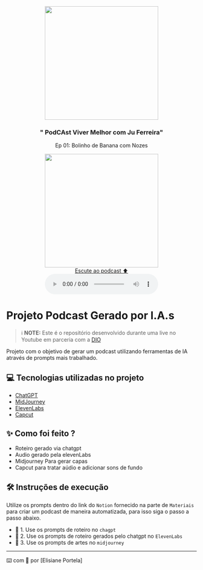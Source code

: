 <div align="center">
<img src=".assets/Capa podcast.jpeg" width="300" />
<h3>" PodCAst Viver Melhor com Ju Ferreira"</h3>
</p>
Ep 01: Bolinho de Banana com Nozes
</p>
<a href="./output/One_Web-A_saga_da_acessibilidade_digital.mp3"><img src="./assets/player.png" width="300" /></a>
</div>

<div align="center">
<a href="./output/One_Web-A_saga_da_acessibilidade_digital.mp3">Escute ao podcast ⬆️</a>
</div>

<div align="center">
    <audio src="output/ep01_bolinho_banana.MP4" controls title="Pod Cast Viver Melhor:Episódio 01 _ bolinho de banana"></audio>
</div>

# Projeto Podcast Gerado por I.A.s


 > ℹ️ **NOTE:** Este é o repositório desenvolvido durante uma live no Youtube em parceria com a [DIO](https://dio.me)

Projeto com o objetivo de gerar um podcast utilizando ferramentas de IA através de prompts mais trabalhado.

## 💻 Tecnologias utilizadas no projeto

- [ChatGPT](https://chat.openai.com/) 
- [MidJourney](https://www.midjourney.com/app/)
- [ElevenLabs](https://beta.elevenlabs.io/)
- [Capcut](https://www.capcut.com/pt-br/)

## ✨ Como foi feito ?

- Roteiro gerado via chatgpt
- Audio gerado pela elevenLabs
- Midjourney Para gerar capas
- Capcut para tratar aúdio e adicionar sons de fundo


## 🛠️ Instruções de execução

Utilize os prompts dentro do link do `Notion` fornecido na parte de `Materiais` para criar um podcast de maneira automatizada, para isso siga o passo a passo abaixo.

- 🤖 1. Use os prompts de roteiro no `chagpt`
- 🤖 2. Use os prompts de roteiro gerados pelo chatgpt no  `ElevenLabs`
- 🤖 3. Use os prompts de artes no `midjourney`

---

⌨️ com 💜 por [Elisiane Portela]
